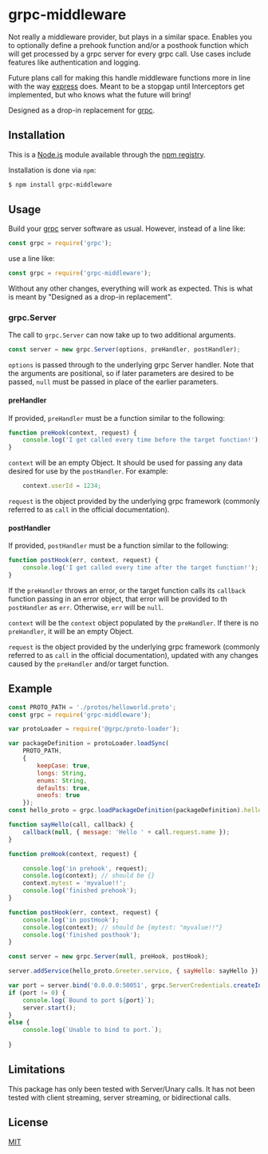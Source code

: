 # grpc-middleware

Not really a middleware provider, but plays in a similar space.  Enables you to optionally define a prehook function and/or a posthook function which will get processed by a grpc server for every grpc call.  Use cases include features like authentication and logging.

Future plans call for making this handle middleware functions more in line with the way [express](https://github.com/expressjs/express) does.  Meant to be a stopgap until Interceptors get implemented, but who knows what the future will bring!

Designed as a drop-in replacement for [grpc](https://github.com/grpc/grpc-node).

## Installation

This is a [Node.js](https://nodejs.org/en/) module available through the
[npm registry](https://www.npmjs.com/).

Installation is done via `npm`:
```bash
$ npm install grpc-middleware
```

## Usage

Build your [grpc](https://grpc.io) server software as usual.  However, instead of a line like:
```javascript
const grpc = require('grpc');
```
use a line like:
```javascript
const grpc = require('grpc-middleware');
```
Without any other changes, everything will work as expected.  This is what is meant by  "Designed as a drop-in replacement".

### grpc.Server
The call to `grpc.Server` can now take up to two additional arguments.

```javascript
const server = new grpc.Server(options, preHandler, postHandler);
```
`options` is passed through to the underlying grpc Server handler.  Note that the arguments are positional, so if later parameters are desired to be passed, `null` must be passed in place of the earlier parameters.

#### preHandler
If provided, `preHandler` must be a function similar to the following:
```javascript
function preHook(context, request) {
    console.log('I get called every time before the target function!');
}
```
`context` will be an empty Object.  It should be used for passing any data desired for use by the `postHandler`.  For example:
```javascript
    context.userId = 1234;
```
`request` is the object provided by the underlying grpc framework (commonly referred to as `call` in the official documentation).

#### postHandler
If provided, `postHandler` must be a function similar to the following:
```javascript
function postHook(err, context, request) {
    console.log('I get called every time after the target function!');
}
```
If the `preHandler` throws an error, or the target function calls its `callback` function passing in an error object, that error will be provided to th `postHandler` as `err`.  Otherwise, `err` will be `null`.

`context` will be the `context` object populated by the `preHandler`.  If there is no `preHandler`, it will be an empty Object.

`request` is the object provided by the underlying grpc framework (commonly referred to as `call` in the official documentation), updated with any changes caused by the `preHandler` and/or target function.

## Example
```javascript
const PROTO_PATH = './protos/helloworld.proto';
const grpc = require('grpc-middleware');

var protoLoader = require('@grpc/proto-loader');

var packageDefinition = protoLoader.loadSync(
    PROTO_PATH,
    {
        keepCase: true,
        longs: String,
        enums: String,
        defaults: true,
        oneofs: true
    });
const hello_proto = grpc.loadPackageDefinition(packageDefinition).helloworld;

function sayHello(call, callback) {
    callback(null, { message: 'Hello ' + call.request.name });
}

function preHook(context, request) {

    console.log('in prehook', request);
    console.log(context); // should be {}
    context.mytest = 'myvalue!!';
    console.log('finished prehook');
} 

function postHook(err, context, request) {
    console.log('in postHook');
    console.log(context); // should be {mytest: "myvalue!!"}
    console.log('finished posthook');
} 

const server = new grpc.Server(null, preHook, postHook);

server.addService(hello_proto.Greeter.service, { sayHello: sayHello });

var port = server.bind('0.0.0.0:50051', grpc.ServerCredentials.createInsecure());
if (port != 0) {
    console.log(`Bound to port ${port}`);
    server.start();
}
else {
    console.log(`Unable to bind to port.`);
    
}
```

## Limitations
This package has only been tested with Server/Unary calls.  It has not been tested with client streaming, server streaming, or bidirectional calls.

## License
[MIT](LICENSE)